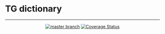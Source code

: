 # TG dictionary
---

<div align="center">

  [![master branch](https://github.com/rbhz/tg-dictionary/actions/workflows/ci.yaml/badge.svg?branch=master)](https://github.com/rbhz/tg-dictionary/actions/workflows/ci.yaml/?branch=master)&nbsp;[![Coverage Status](https://coveralls.io/repos/github/rbhz/tg-dictionary/badge.svg?branch=master)](https://coveralls.io/github/rbhz/tg-dictionary?branch=master)

</div>
